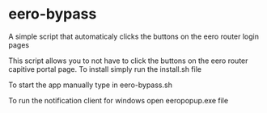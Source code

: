 # eero-bypass
A simple script that automaticaly clicks the buttons on the eero router login pages

This script allows you to not have to click the buttons on the eero router capitive portal page.
To install simply run the install.sh file

To start the app manually type in eero-bypass.sh

To run the notification client for windows open eeropopup.exe file
